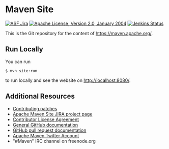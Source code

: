 <!---
 Licensed to the Apache Software Foundation (ASF) under one or more
 contributor license agreements.  See the NOTICE file distributed with
 this work for additional information regarding copyright ownership.
 The ASF licenses this file to You under the Apache License, Version 2.0
 (the "License"); you may not use this file except in compliance with
 the License.  You may obtain a copy of the License at

      http://www.apache.org/licenses/LICENSE-2.0

 Unless required by applicable law or agreed to in writing, software
 distributed under the License is distributed on an "AS IS" BASIS,
 WITHOUT WARRANTIES OR CONDITIONS OF ANY KIND, either express or implied.
 See the License for the specific language governing permissions and
 limitations under the License.
-->

# Maven Site

[![ASF Jira](https://img.shields.io/endpoint?url=https%3A%2F%2Fmaven.apache.org%2Fbadges%2Fasf_jira-MNGSITE.json)][jira]
[![Apache License, Version 2.0, January 2004](https://img.shields.io/github/license/apache/maven.svg?label=License)][license]
[![Jenkins Status](https://img.shields.io/jenkins/s/https/builds.apache.org/job/maven-box/job/maven-doxia-site/job/master.svg)][build]

This is the Git repository for the content of <https://maven.apache.org/>.


## Run Locally

You can run

```
$ mvn site:run
```

to run locally and see the website on <http://localhost:8080/>.

Additional Resources
--------------------

+ [Contributing patches](https://maven.apache.org/guides/development/guide-maven-development.html#Creating_and_submitting_a_patch)
+ [Apache Maven Site JIRA project page][jira]
+ [Contributor License Agreement][cla]
+ [General GitHub documentation](https://help.github.com/)
+ [GitHub pull request documentation](https://help.github.com/send-pull-requests/)
+ [Apache Maven Twitter Account](https://twitter.com/ASFMavenProject)
+ "#Maven" IRC channel on freenode.org

[jira]: https://issues.apache.org/jira/projects/MNGSITE/
[license]: https://www.apache.org/licenses/LICENSE-2.0
[ml-list]: https://maven.apache.org/mailing-lists.html
[cla]: https://www.apache.org/licenses/#clas
[build]: https://builds.apache.org/job/maven-box/job/maven-site/job/master/
